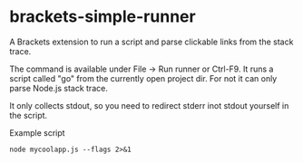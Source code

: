 brackets-simple-runner
======================

A Brackets extension to run a script and parse clickable links from the stack trace.

The command is available under File -> Run runner or Ctrl-F9. It runs a script called "go" from the currently open project dir. For not it can only parse Node.js stack trace.

It only collects stdout, so you need to redirect stderr inot stdout yourself in the script.

Example script

    node mycoolapp.js --flags 2>&1 
